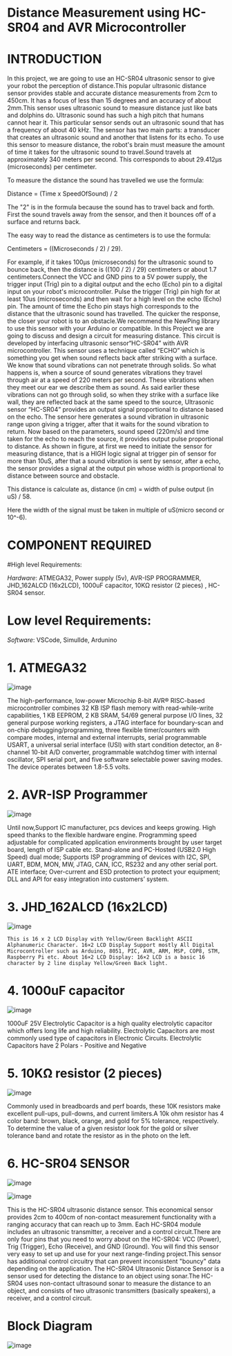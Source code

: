 # Distance Measurement using HC-SR04 and AVR Microcontroller

# INTRODUCTION
 
 
In this project, we are going to use an HC-SR04 ultrasonic sensor to give your robot the perception of distance.This popular ultrasonic distance sensor provides stable and accurate distance measurements from 2cm to 450cm. It has a focus of less than 15 degrees and an accuracy of about 2mm.This sensor uses ultrasonic sound to measure distance just like bats and dolphins do. Ultrasonic sound has such a high pitch that humans cannot hear it. This particular sensor sends out an ultrasonic sound that has a frequency of about 40 kHz. The sensor has two main parts: a transducer that creates an ultrasonic sound and another that listens for its echo. To use this sensor to measure distance, the robot's brain must measure the amount of time it takes for the ultrasonic sound to travel.Sound travels at approximately 340 meters per second. This corresponds to about 29.412µs (microseconds) per centimeter.

To measure the distance the sound has travelled we use the formula: 

Distance = (Time x SpeedOfSound) / 2


The "2" is in the formula because the sound has to travel back and forth. First the sound travels away from the sensor, and then it bounces off of a surface and returns back. 

The easy way to read the distance as centimeters is to use the formula: 

Centimeters = ((Microseconds / 2) / 29). 

For example, if it takes 100µs (microseconds) for the ultrasonic sound to bounce back, then the distance is ((100 / 2) / 29) centimeters or about 1.7 centimeters.Connect the VCC and GND pins to a 5V power supply, the trigger input (Trig) pin to a digital output and the echo (Echo) pin to a digital input on your robot's microcontroller. Pulse the trigger (Trig) pin high for at least 10us (microseconds) and then wait for a high level on the echo (Echo) pin. The amount of time the Echo pin stays high corresponds to the distance that the ultrasonic sound has travelled. The quicker the response, the closer your robot is to an obstacle.We recommend the NewPing library to use this sensor with your Arduino or compatible. In this Project we are going to discuss and design a circuit for measuring distance. This circuit is developed by interfacing ultrasonic sensor“HC-SR04” with AVR microcontroller. This sensor uses a technique called “ECHO” which is something you get when sound reflects back after striking with a surface. We know that sound vibrations can not penetrate through solids. So what happens is, when a source of sound generates vibrations they travel through air at a speed of 220 meters per second. These vibrations when they meet our ear we describe them as sound. As said earlier these vibrations can not go through solid, so when they strike with a surface like wall, they are reflected back at the same speed to the source, Ultrasonic sensor “HC-SR04” provides an output signal proportional to distance based on the echo. The sensor here generates a sound vibration in ultrasonic range upon giving a trigger, after that it waits for the sound vibration to return. Now based on the parameters, sound speed (220m/s) and time taken for the echo to reach the source, it provides output pulse proportional to distance. As shown in figure, at first we need to initiate the sensor for measuring distance, that is a HIGH logic signal at trigger pin of sensor for more than 10uS, after that a sound vibration is sent by sensor, after a echo, the sensor provides a signal at the output pin whose width is proportional to distance between source and obstacle.

This distance is calculate as, distance (in cm) = width of pulse output (in uS) / 58.

Here the width of the signal must be taken in multiple of uS(micro second or 10^-6).

# COMPONENT REQUIRED

#High level Requirements:

*_Hardware_*: ATMEGA32, Power supply (5v), AVR-ISP PROGRAMMER, JHD_162ALCD (16x2LCD), 1000uF capacitor, 10KΩ resistor (2 pieces) , HC-SR04 sensor.

# Low level Requirements:

*_Software_*: VSCode, SimulIde, Ardunino





# 1. ATMEGA32
  
  
  
  
 ![image](https://user-images.githubusercontent.com/83902823/155761596-5963afe5-f450-4e08-9639-19237d3ba683.png)
 
 
 
 
 
  The high-performance, low-power Microchip 8-bit AVR® RISC-based microcontroller combines 32 KB ISP flash memory with read-while-write capabilities, 1 KB EEPROM, 2 KB SRAM, 54/69 general purpose I/O lines, 32 general purpose working registers, a JTAG interface for boundary-scan and on-chip debugging/programming, three flexible timer/counters with compare modes, internal and external interrupts, serial programmable USART, a universal serial interface (USI) with start condition detector, an 8-channel 10-bit A/D converter, programmable watchdog timer with internal oscillator, SPI serial port, and five software selectable power saving modes. The device operates between 1.8-5.5 volts.
  
# 2. AVR-ISP Programmer





![image](https://user-images.githubusercontent.com/83902823/155761636-b5dadf5b-d746-4e60-8f80-c96adbddada2.png)





  Until now,Support IC manufacturer, pcs devices and keeps growing.
High speed thanks to the flexible hardware engine. Programming speed adjustable for complicated application environments brought by user target board, length of ISP cable etc.
Stand-alone and PC-Hosted (USB2.0 High Speed) dual mode;
Supports ISP programming of devices with I2C, SPI, UART, BDM, MON, MW, JTAG, CAN, ICC, RS232 and any other serial port.
ATE interface;
Over-current and ESD protection to protect your equipment;
DLL and API for easy integration into customers’ system.

# 3. JHD_162ALCD (16x2LCD)





![image](https://user-images.githubusercontent.com/83902823/155761467-4082fa1a-0f63-45eb-99b9-ed5ff2ecd750.png)




    This is 16 x 2 LCD Display with Yellow/Green Backlight ASCII Alphanumeric Character. 16×2 LCD Display Support mostly All Digital Microcontroller such as Arduino, 8051, PIC, AVR, ARM, MSP, COP8, STM, Raspberry Pi etc. About 16×2 LCD Display: 16×2 LCD is a basic 16 character by 2 line display Yellow/Green Back light.


# 4. 1000uF capacitor
 
 
 
 
 
 ![image](https://user-images.githubusercontent.com/83902823/155761782-5a25df04-4b65-4f8e-9224-c06bef3b6a24.png)
 
 
 
1000uF 25V Electrolytic Capacitor is a high quality electrolytic capacitor which offers long life and high reliability. Electrolytic Capacitors are most commonly used type of capacitors in Electronic Circuits. Electrolytic Capacitors have 2 Polars - Positive and Negative

# 5. 10KΩ resistor (2 pieces)





![image](https://user-images.githubusercontent.com/83902823/155762135-0d6a49e7-73a2-4be8-a475-3a4ca43ac8f9.png)






Commonly used in breadboards and perf boards, these 10K resistors make excellent pull-ups, pull-downs, and current limiters.A 10k ohm resistor has 4 color band: brown, black, orange, and gold for 5% tolerance, respectively. To determine the value of a given resistor look for the gold or silver tolerance band and rotate the resistor as in the photo on the left.

# 6. HC-SR04 SENSOR



![image](https://user-images.githubusercontent.com/83902823/155762504-2c7a50e6-ce98-47a5-b5b9-0bc76076092d.png)



![image](https://user-images.githubusercontent.com/83902823/155762536-43353a2f-ff7c-4dce-a748-d4c1a666f8ec.png)



This is the HC-SR04 ultrasonic distance sensor. This economical sensor provides 2cm to 400cm of non-contact measurement functionality with a ranging accuracy that can reach up to 3mm. Each HC-SR04 module includes an ultrasonic transmitter, a receiver and a control circuit.There are only four pins that you need to worry about on the HC-SR04: VCC (Power), Trig (Trigger), Echo (Receive), and GND (Ground). You will find this sensor very easy to set up and use for your next range-finding project.This sensor has additional control circuitry that can prevent inconsistent "bouncy" data depending on the application. The HC-SR04 Ultrasonic Distance Sensor is a sensor used for detecting the distance to an object using sonar.The HC-SR04 uses non-contact ultrasound sonar to measure the distance to an object, and consists of two ultrasonic transmitters (basically speakers), a receiver, and a control circuit.
















# Block Diagram

![image](https://user-images.githubusercontent.com/83902823/155760824-b586f56c-3f25-4281-a495-7caaad957f91.png)

